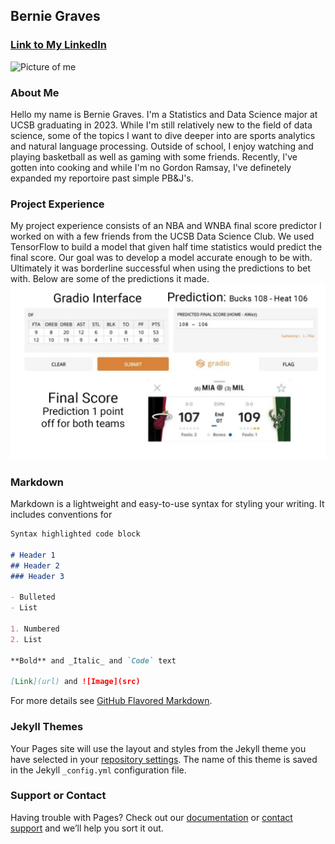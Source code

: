 ## Bernie Graves
### [Link to My LinkedIn](https://www.linkedin.com/feed/?trk=homepage-basic_google-one-tap-submit)
![Picture of me](/images/me.png)

### About Me
Hello my name is Bernie Graves. I'm a Statistics and Data Science major at UCSB graduating in 2023. While I'm still relatively new to the field of data science, some of the topics I want to dive deeper into are sports analytics and natural language processing. Outside of school, I enjoy watching and playing basketball as well as gaming with some friends. Recently, I've gotten into cooking and while I'm no Gordon Ramsay, I've definetely expanded my reportoire past simple PB&J's. 

### Project Experience
My project experience consists of an NBA and WNBA final score predictor I worked on with a few friends from the UCSB Data Science Club. We used TensorFlow to build a model that given half time statistics would predict the final score. Our goal was to develop a model accurate enough to be with. Ultimately it was borderline successful when using the predictions to bet with. Below are some of the predictions it made. 
![good prediction](/images/GoodPrediction.png)

### Markdown

Markdown is a lightweight and easy-to-use syntax for styling your writing. It includes conventions for

```markdown
Syntax highlighted code block

# Header 1
## Header 2
### Header 3

- Bulleted
- List

1. Numbered
2. List

**Bold** and _Italic_ and `Code` text

[Link](url) and ![Image](src)
```

For more details see [GitHub Flavored Markdown](https://guides.github.com/features/mastering-markdown/).

### Jekyll Themes

Your Pages site will use the layout and styles from the Jekyll theme you have selected in your [repository settings](https://github.com/bernie-graves/bernie-graves.github.io/settings/pages). The name of this theme is saved in the Jekyll `_config.yml` configuration file.

### Support or Contact

Having trouble with Pages? Check out our [documentation](https://docs.github.com/categories/github-pages-basics/) or [contact support](https://support.github.com/contact) and we’ll help you sort it out.
